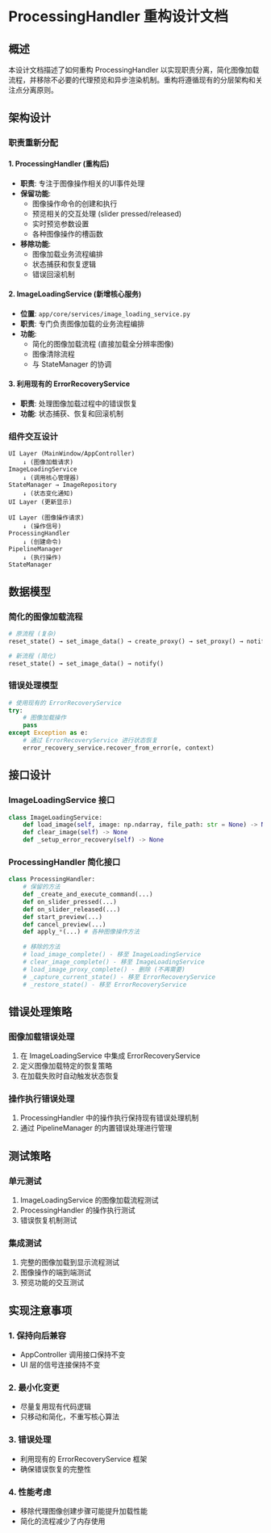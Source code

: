 # ProcessingHandler 重构设计文档

## 概述

本设计文档描述了如何重构 ProcessingHandler 以实现职责分离，简化图像加载流程，并移除不必要的代理预览和异步渲染机制。重构将遵循现有的分层架构和关注点分离原则。

## 架构设计

### 职责重新分配

#### 1. ProcessingHandler (重构后)
- **职责**: 专注于图像操作相关的UI事件处理
- **保留功能**:
  - 图像操作命令的创建和执行
  - 预览相关的交互处理 (slider pressed/released)
  - 实时预览参数设置
  - 各种图像操作的槽函数
- **移除功能**:
  - 图像加载业务流程编排
  - 状态捕获和恢复逻辑
  - 错误回滚机制

#### 2. ImageLoadingService (新增核心服务)
- **位置**: `app/core/services/image_loading_service.py`
- **职责**: 专门负责图像加载的业务流程编排
- **功能**:
  - 简化的图像加载流程 (直接加载全分辨率图像)
  - 图像清除流程
  - 与 StateManager 的协调

#### 3. 利用现有的 ErrorRecoveryService
- **职责**: 处理图像加载过程中的错误恢复
- **功能**: 状态捕获、恢复和回滚机制

### 组件交互设计

```
UI Layer (MainWindow/AppController)
    ↓ (图像加载请求)
ImageLoadingService
    ↓ (调用核心管理器)
StateManager → ImageRepository
    ↓ (状态变化通知)
UI Layer (更新显示)

UI Layer (图像操作请求)
    ↓ (操作信号)
ProcessingHandler
    ↓ (创建命令)
PipelineManager
    ↓ (执行操作)
StateManager
```

## 数据模型

### 简化的图像加载流程
```python
# 原流程 (复杂)
reset_state() → set_image_data() → create_proxy() → set_proxy() → notify()

# 新流程 (简化)
reset_state() → set_image_data() → notify()
```

### 错误处理模型
```python
# 使用现有的 ErrorRecoveryService
try:
    # 图像加载操作
    pass
except Exception as e:
    # 通过 ErrorRecoveryService 进行状态恢复
    error_recovery_service.recover_from_error(e, context)
```

## 接口设计

### ImageLoadingService 接口
```python
class ImageLoadingService:
    def load_image(self, image: np.ndarray, file_path: str = None) -> None
    def clear_image(self) -> None
    def _setup_error_recovery(self) -> None
```

### ProcessingHandler 简化接口
```python
class ProcessingHandler:
    # 保留的方法
    def _create_and_execute_command(...)
    def on_slider_pressed(...)
    def on_slider_released(...)
    def start_preview(...)
    def cancel_preview(...)
    def apply_*(...) # 各种图像操作方法
    
    # 移除的方法
    # load_image_complete() - 移至 ImageLoadingService
    # clear_image_complete() - 移至 ImageLoadingService  
    # load_image_proxy_complete() - 删除 (不再需要)
    # _capture_current_state() - 移至 ErrorRecoveryService
    # _restore_state() - 移至 ErrorRecoveryService
```

## 错误处理策略

### 图像加载错误处理
1. 在 ImageLoadingService 中集成 ErrorRecoveryService
2. 定义图像加载特定的恢复策略
3. 在加载失败时自动触发状态恢复

### 操作执行错误处理
1. ProcessingHandler 中的操作执行保持现有错误处理机制
2. 通过 PipelineManager 的内置错误处理进行管理

## 测试策略

### 单元测试
1. ImageLoadingService 的图像加载流程测试
2. ProcessingHandler 的操作执行测试
3. 错误恢复机制测试

### 集成测试
1. 完整的图像加载到显示流程测试
2. 图像操作的端到端测试
3. 预览功能的交互测试

## 实现注意事项

### 1. 保持向后兼容
- AppController 调用接口保持不变
- UI 层的信号连接保持不变

### 2. 最小化变更
- 尽量复用现有代码逻辑
- 只移动和简化，不重写核心算法

### 3. 错误处理
- 利用现有的 ErrorRecoveryService 框架
- 确保错误恢复的完整性

### 4. 性能考虑
- 移除代理图像创建步骤可能提升加载性能
- 简化的流程减少了内存使用